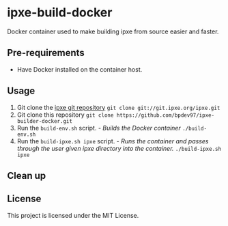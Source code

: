 # ipxe-build-docker
Docker container used to make building ipxe from source easier and faster. 

## Pre-requirements
* Have Docker installed on the container host. 

## Usage
1. Git clone the [ipxe git repository](http://git.ipxe.org/ipxe.git) 
    ```git clone git://git.ipxe.org/ipxe.git```
2. Git clone this repository 
    ```git clone https://github.com/bpdev97/ipxe-builder-docker.git```
3. Run the `build-env.sh` script. - _Builds the Docker container_
    ```./build-env.sh```
4. Run the `build-ipxe.sh ipxe` script. - _Runs the container and passes through the user given ipxe directory into the container._
    ```./build-ipxe.sh ipxe```

## Clean up

## License 
This project is licensed under the MIT License. 

